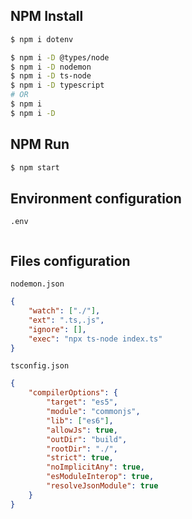 ## NPM Install
```bash
$ npm i dotenv

$ npm i -D @types/node
$ npm i -D nodemon
$ npm i -D ts-node
$ npm i -D typescript
# OR
$ npm i
$ npm i -D
```

## NPM Run
```bash
$ npm start
```

## Environment configuration
`.env`
```
```

## Files configuration
`nodemon.json`
```json
{
    "watch": ["./"],
    "ext": ".ts,.js",
    "ignore": [],
    "exec": "npx ts-node index.ts"
}
```
`tsconfig.json`
```json
{
    "compilerOptions": {
        "target": "es5",
        "module": "commonjs",
        "lib": ["es6"],
        "allowJs": true,
        "outDir": "build",
        "rootDir": "./",
        "strict": true,
        "noImplicitAny": true,
        "esModuleInterop": true,
        "resolveJsonModule": true
    }
}
```